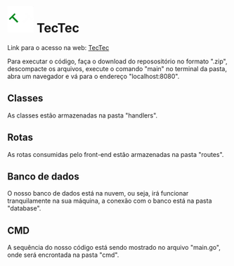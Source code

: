 # <img src="static/images/logo.png" width="60" height="60"> TecTec 


Link para o acesso na web: [TecTec](https://www.tectec.dev)

Para executar o código, faça o download do reposositório no formato ".zip", descompacte os arquivos, execute o comando "main" no terminal da pasta, abra um navegador e vá para o endereço "localhost:8080".

## Classes
As classes estão armazenadas na pasta "handlers".

## Rotas
As rotas consumidas pelo front-end estão armazenadas na pasta "routes".

## Banco de dados
O nosso banco de dados está na nuvem, ou seja, irá funcionar tranquilamente na sua máquina, a conexão com o banco está na pasta "database".

## CMD
A sequência do nosso código está sendo mostrado no arquivo "main.go", onde será encrontada na pasta "cmd".

